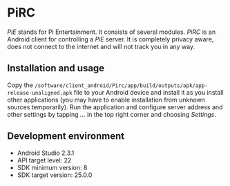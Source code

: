 # PiRC

_PiE_ stands for Pi Entertainment. It consists of several modules. _PiRC_ is an Android client for controlling a _PiE_ server. It is completely privacy aware, does not connect to the internet and will not track you in any way.

## Installation and usage

Copy the `/software/client_android/Pirc/app/build/outputs/apk/app-release-unaligned.apk` file to your Android device and install it as you install other applications (you may have to enable installation from unknown sources temporarily). Run the application and configure server address and other settings by tapping _..._ in the top right corner and choosing _Settings_.

## Development environment

  * Android Studio 2.3.1
  * API target level: 22
  * SDK minimum version: 8
  * SDK target version: 25.0.0
